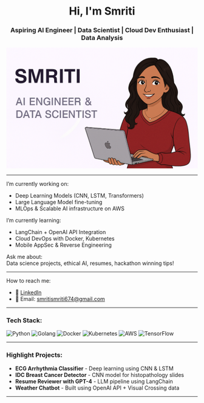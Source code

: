 <h1 align="center">Hi, I'm Smriti </h1>
<h3 align="center">Aspiring AI Engineer | Data Scientist | Cloud Dev Enthusiast | Data Analysis</h3>

<p align="center">
  <img src="https://github.com/Srism134/Srism134/blob/main/Screenshot%202025-06-03%20040459.png" alt="Smriti GitHub Banner" />
</p>

---

I’m currently working on:
- Deep Learning Models (CNN, LSTM, Transformers)
- Large Language Model fine-tuning
- MLOps & Scalable AI infrastructure on AWS

I’m currently learning:
- LangChain + OpenAI API Integration
- Cloud DevOps with Docker, Kubernetes
- Mobile AppSec & Reverse Engineering

Ask me about:  
Data science projects, ethical AI, resumes, hackathon winning tips!

---

How to reach me:
- 💼 [LinkedIn](https://www.linkedin.com/in/smriti-8b22921b6/)
- 📧 Email: smritismriti674@gmail.com


---

### Tech Stack:
![Python](https://img.shields.io/badge/Python-3776AB?style=for-the-badge&logo=python&logoColor=white)
![Golang](https://img.shields.io/badge/Go-00ADD8?style=for-the-badge&logo=go&logoColor=white)
![Docker](https://img.shields.io/badge/Docker-2496ED?style=for-the-badge&logo=docker&logoColor=white)
![Kubernetes](https://img.shields.io/badge/Kubernetes-326CE5?style=for-the-badge&logo=kubernetes&logoColor=white)
![AWS](https://img.shields.io/badge/AWS-232F3E?style=for-the-badge&logo=amazon-aws&logoColor=white)
![TensorFlow](https://img.shields.io/badge/TensorFlow-FF6F00?style=for-the-badge&logo=tensorflow&logoColor=white)




---

### Highlight Projects:
- **ECG Arrhythmia Classifier** - Deep learning using CNN & LSTM
- **IDC Breast Cancer Detector** - CNN model for histopathology slides
- **Resume Reviewer with GPT-4** - LLM pipeline using LangChain
- **Weather Chatbot** - Built using OpenAI API + Visual Crossing data

---

